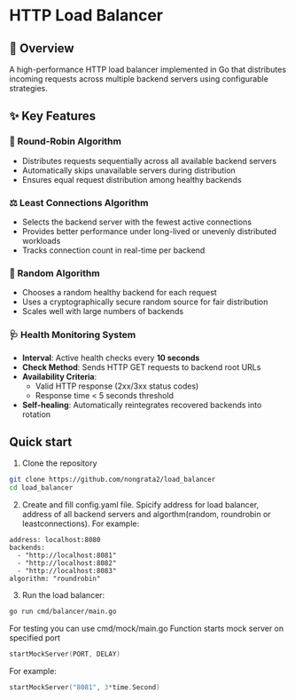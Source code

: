 # HTTP Load Balancer

## 📌 Overview
A high-performance HTTP load balancer implemented in Go that distributes incoming requests across multiple backend servers using configurable strategies.

## ✨ Key Features

### 🔄 Round-Robin Algorithm
- Distributes requests sequentially across all available backend servers
- Automatically skips unavailable servers during distribution
- Ensures equal request distribution among healthy backends

### ⚖️ Least Connections Algorithm
- Selects the backend server with the fewest active connections
- Provides better performance under long-lived or unevenly distributed workloads
- Tracks connection count in real-time per backend

### 🎲 Random Algorithm
- Chooses a random healthy backend for each request
- Uses a cryptographically secure random source for fair distribution
- Scales well with large numbers of backends

### 🩺 Health Monitoring System
- **Interval**: Active health checks every **10 seconds**
- **Check Method**: Sends HTTP GET requests to backend root URLs
- **Availability Criteria**:
  - Valid HTTP response (2xx/3xx status codes)
  - Response time < 5 seconds threshold
- **Self-healing**: Automatically reintegrates recovered backends into rotation


## Quick start
1. Clone the repository
```sh
git clone https://github.com/nongrata2/load_balancer
cd load_balancer
```
2. Create and fill config.yaml file. Spicify address for load balancer, address of all backend servers and algorthm(random, roundrobin or leastconnections). For example:
```
address: localhost:8080
backends:
  - "http://localhost:8081"
  - "http://localhost:8082"
  - "http://localhost:8083"
algorithm: "roundrobin"
```
3. Run the load balancer:
```sh
go run cmd/balancer/main.go
```

For testing you can use cmd/mock/main.go
Function starts mock server on specified port
```go
startMockServer(PORT, DELAY)
```
For example:
```go
startMockServer("8081", 3*time.Second)
```
